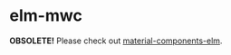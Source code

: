 # elm-mwc

**OBSOLETE!** Please check out
[material-components-elm](https://github.com/aforemny/material-components-elm).
